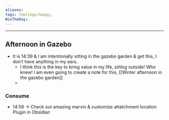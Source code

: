 ```yaml
---
aliases:
tags: feelings/happy, 
WinTheDay: 
---
```


---
## Afternoon in Gazebo
- It is 14:39 & I am intentionally sitting in the gazebo garden & get this, I don’t have anything in my ears.
	- I think this is the key to bring value in my life, sitting outside! Who knew! I am even going to create a note for this, [[Winter afternoon in the gazebo garden]] 
	- 

### Consume
- 14:58 → Check out amazing marvin & customize attatchment location Plugin in Obsidian
